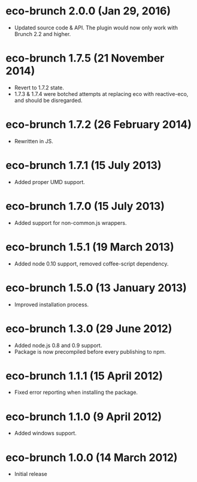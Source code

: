 # eco-brunch 2.0.0 (Jan 29, 2016)
* Updated source code & API. The plugin would now only work with Brunch 2.2 and higher.

# eco-brunch 1.7.5 (21 November 2014)
* Revert to 1.7.2 state.
* 1.7.3 & 1.7.4 were botched attempts at replacing eco with reactive-eco, and should be disregarded.

# eco-brunch 1.7.2 (26 February 2014)
* Rewritten in JS.

# eco-brunch 1.7.1 (15 July 2013)
* Added proper UMD support.

# eco-brunch 1.7.0 (15 July 2013)
* Added support for non-common.js wrappers.

# eco-brunch 1.5.1 (19 March 2013)
* Added node 0.10 support, removed coffee-script dependency.

# eco-brunch 1.5.0 (13 January 2013)
* Improved installation process.

# eco-brunch 1.3.0 (29 June 2012)
* Added node.js 0.8 and 0.9 support.
* Package is now precompiled before every publishing to npm.

# eco-brunch 1.1.1 (15 April 2012)
* Fixed error reporting when installing the package.

# eco-brunch 1.1.0 (9 April 2012)
* Added windows support.

# eco-brunch 1.0.0 (14 March 2012)
* Initial release

